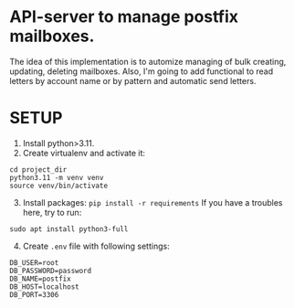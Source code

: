 # API-server to manage postfix mailboxes.

The idea of this implementation is to automize managing of bulk creating, updating, deleting mailboxes.
Also, I'm going to add functional to read letters by account name or by pattern and automatic send letters.

# SETUP

1. Install python>3.11.
2. Create virtualenv and activate it:
```shell
cd project_dir
python3.11 -m venv venv
source venv/bin/activate
```
3. Install packages:
```pip install -r requirements```
If you have a troubles here, try to run:
```shell
sudo apt install python3-full
```
4. Create `.env` file with following settings:
```
DB_USER=root
DB_PASSWORD=password
DB_NAME=postfix
DB_HOST=localhost
DB_PORT=3306
```